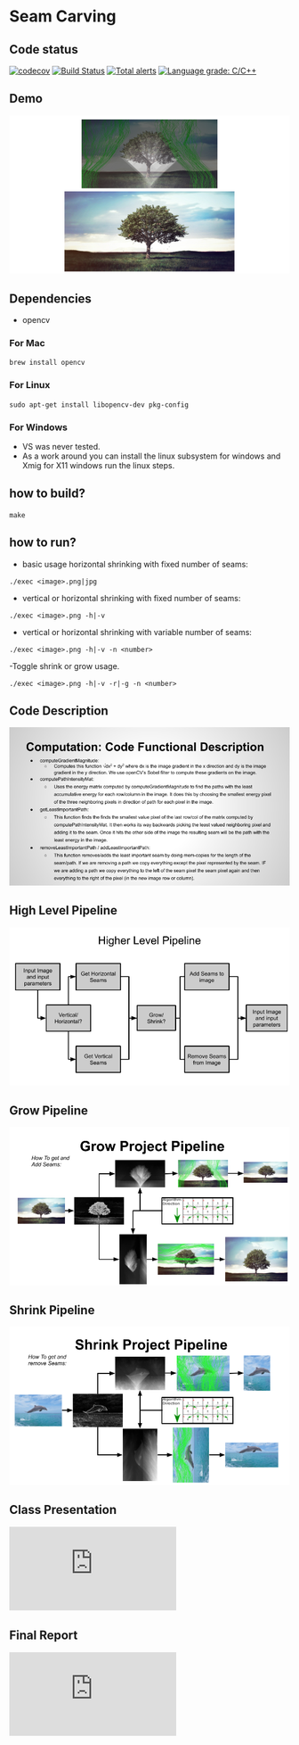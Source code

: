 # Seam Carving

## Code status
[![codecov](https://codecov.io/gh/farzonl/SeamCarving/branch/master/graph/badge.svg)](https://codecov.io/gh/farzonl/SeamCarving)
[![Build Status](https://travis-ci.com/farzonl/SeamCarving.svg?branch=master)](https://travis-ci.com/farzonl/SeamCarving)
[![Total alerts](https://img.shields.io/lgtm/alerts/g/farzonl/SeamCarving.svg?logo=lgtm&logoWidth=18)](https://lgtm.com/projects/g/farzonl/SeamCarving/alerts/)
[![Language grade: C/C++](https://img.shields.io/lgtm/grade/cpp/g/farzonl/SeamCarving.svg?logo=lgtm&logoWidth=18)](https://lgtm.com/projects/g/farzonl/SeamCarving/context:cpp)

## Demo
[![Fluid Simulation](https://raw.githubusercontent.com/farzonl/SeamCarving/master/documentation/Result.png)](https://youtu.be/Curd1u6-itE)

## Dependencies
- opencv
### For Mac
```
brew install opencv
```
### For Linux
```
sudo apt-get install libopencv-dev pkg-config
```
### For Windows
- VS was never tested.
- As a work around you can install the linux subsystem for windows and Xmig for X11 windows
   run the linux steps.

## how to build?
```
make
```
## how to run?
- basic usage horizontal shrinking with fixed number of seams:
```
./exec <image>.png|jpg 
```
- vertical or horizontal shrinking with fixed number of seams:
```
./exec <image>.png -h|-v
```
- vertical or horizontal shrinking with variable number of seams:
```
./exec <image>.png -h|-v -n <number>
```
-Toggle shrink or grow usage.
```
./exec <image>.png -h|-v -r|-g -n <number>
```

## Code Description
![](https://raw.githubusercontent.com/farzonl/SeamCarving/master/documentation/codeDesc.png)

## High Level Pipeline
![](https://raw.githubusercontent.com/farzonl/SeamCarving/master/documentation/pipeline.png)

## Grow Pipeline
![](https://raw.githubusercontent.com/farzonl/SeamCarving/master/documentation/growingpipeline.png)

## Shrink Pipeline
![](https://raw.githubusercontent.com/farzonl/SeamCarving/master/documentation/shrinkingpipeline.png)

## Class Presentation
![presentation](https://raw.githubusercontent.com/farzonl/SeamCarving/master/documentation/presentation.pdf)

## Final Report
![report](https://raw.githubusercontent.com/farzonl/SeamCarving/master/documentation/report.pdf)
